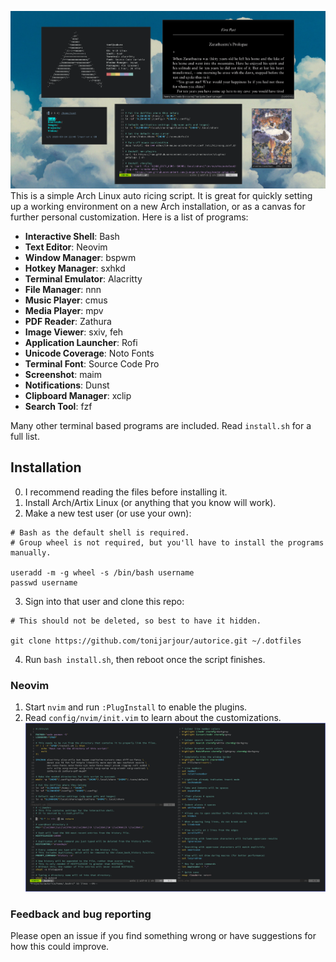 ![preview](preview.png)
This is a simple Arch Linux auto ricing script. It is great for quickly setting up a working environment on a new Arch installation, or as a canvas for further personal customization. Here is a list of programs:

- **Interactive Shell**: Bash
- **Text Editor**: Neovim 
- **Window Manager**: bspwm
- **Hotkey Manager**: sxhkd
- **Terminal Emulator**: Alacritty
- **File Manager**: nnn
- **Music Player**: cmus
- **Media Player**: mpv
- **PDF Reader**: Zathura
- **Image Viewer**: sxiv, feh
- **Application Launcher**: Rofi
- **Unicode Coverage**: Noto Fonts
- **Terminal Font**: Source Code Pro
- **Screenshot**: maim
- **Notifications**: Dunst
- **Clipboard Manager**: xclip
- **Search Tool**: fzf

Many other terminal based programs are included. Read `install.sh` for a full list.

## Installation
0. I recommend reading the files before installing it.
1. Install Arch/Artix Linux (or anything that you know will work).
2. Make a new test user (or use your own):
```
# Bash as the default shell is required. 
# Group wheel is not required, but you'll have to install the programs manually.

useradd -m -g wheel -s /bin/bash username
passwd username
```
3. Sign into that user and clone this repo:
```
# This should not be deleted, so best to have it hidden.

git clone https://github.com/tonijarjour/autorice.git ~/.dotfiles
```
4. Run `bash install.sh`, then reboot once the script finishes.

### Neovim
1. Start `nvim` and run `:PlugInstall` to enable the plugins.
2. Read `config/nvim/init.vim` to learn about the customizations.
![neovim](nvim.png)

### Feedback and bug reporting
Please open an issue if you find something wrong or have suggestions for how this could improve.
